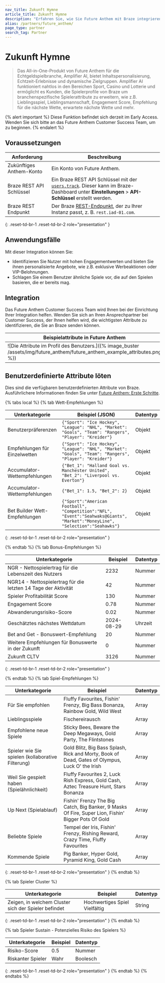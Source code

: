 ```yaml
---
nav_title: Zukunft Hymne
article_title: Zukunft Hymne
description: "Erfahren Sie, wie Sie Future Anthem mit Braze integrieren können."
alias: /partners/future_anthem/
page_type: partner
search_tag: Partner
---
```


# Zukunft Hymne

> Das All-in-One-Produkt von Future Anthem für die Echtgeldspielbranche, Amplifier AI, bietet Inhaltspersonalisierung, Echtzeit-Erlebnisse und dynamische Zielgruppen. Amplifier AI funktioniert nahtlos in den Bereichen Sport, Casino und Lotterie und ermöglicht es Kunden, die Spielerprofile von Braze um branchenspezifische Spielerattribute zu erweitern, wie z.B. Lieblingsspiel, Lieblingsmannschaft, Engagement Score, Empfehlung für die nächste Wette, erwartete nächste Wette und mehr.

{% alert important %}
Diese Funktion befindet sich derzeit im Early Access. Wenden Sie sich bitte an das Future Anthem Customer Success Team, um zu beginnen.
{% endalert %}

## Voraussetzungen

| Anforderung              | Beschreibung                                            |
|--------------------------|--------------------------------------------------------|
| Zukünftiges Anthem-Konto    | Ein Konto von Future Anthem. |
| Braze REST API Schlüssel       | Ein Braze REST API Schlüssel mit der [`users.track`]({{site.baseurl}}/api/endpoints/user_data/post_user_track). Dieser kann im Braze-Dashboard unter **Einstellungen** > **API-Schlüssel** erstellt werden. |
| Braze REST Endpunkt      | Der Braze [REST-Endpunkt](https://www.braze.com/docs/developer_guide/rest_api/basics/#endpoints), der zu Ihrer Instanz passt, z. B. `rest.iad-01.com`. |
{: .reset-td-br-1 .reset-td-br-2 role="presentation" }

## Anwendungsfälle

Mit dieser Integration können Sie:

- Identifizieren Sie Nutzer mit hohen Engagementwerten und bieten Sie ihnen personalisierte Angebote, wie z.B. exklusive Werbeaktionen oder VIP-Belohnungen.
- Schlagen Sie einem Benutzer ähnliche Spiele vor, die auf den Spielen basieren, die er bereits mag.

## Integration

Das Future Anthem Customer Success Team wird Ihnen bei der Einrichtung Ihrer Integration helfen. Wenden Sie sich an Ihren Ansprechpartner bei Customer Success, der Ihnen helfen wird, die wichtigsten Attribute zu identifizieren, die Sie an Braze senden können.

|Beispielattribute in Future Anthem|Beispiel-Attribute in Braze|
|-----------------------------------|---------------------------|
|![Die Attribute im Profil des Benutzers.]({% image_buster /assets/img/future_anthem/future_anthem_example_attributes.png %})|![Das Objekt-Attribut.]({% image_buster /assets/img/future_anthem/braze_example_attributes.png %})|

## Benutzerdefinierte Attribute löten

Dies sind die verfügbaren benutzerdefinierten Attribute von Braze. Ausführlichere Informationen finden Sie unter [Future Anthem: Erste Schritte](https://knowledge.futureanthem.com/getting-started).

{% tabs local %}
{% tab Wett-Empfehlungen %}

| Unterkategorie | Beispiel (JSON) | Datentyp |
| ------- | ----------- |----------- |
| Benutzerpräferenzen | `{"Sport": "Ice Hockey", "League": "NHL", "Market": "Goals", "Team": "Rangers", "Player": "Kreider"}`| Objekt |
| Empfehlungen für Einzelwetten | `{"Sport": "Ice Hockey", "League": "NHL", "Market": "Goals", "Team": "Rangers", "Player": "Kreider"}`| Objekt |
| Accumulator-Wettempfehlungen | `{"Bet_1": "Halland Goal vs. Manchester United", "Bet_2": "Liverpool vs. Everton"}`| Objekt |
| Accumulator-Wettempfehlungen | `{"Bet_1": 1.5, "Bet_2": 2}` | Objekt |
| Bet Builder Wett-Empfehlungen | `{"Sport":"American Football", "Competition":"NFL", "Event":"Seahwaks@Giants", "Market":"MoneyLine", "Selection":"Seahawks"}`| Objekt |
{: .reset-td-br-1 .reset-td-br-2 role="presentation" }

{% endtab %}
{% tab Bonus-Empfehlungen %}

| Unterkategorie | Beispiel | Datentyp |
| ------- | ----------- |----------- |
|NGR - Nettospielertrag für die Lebenszeit des Nutzers | 2232| Nummer|
| NGR14 - Nettospielertrag für die letzten 14 Tage der Aktivität | 42 | Nummer
| Spieler Profitabilität Score| 130 | Nummer |
| Engagement Score | 0.78 | Nummer |
| Abwanderungsrisiko-Score | 0.02 | Nummer |
| Geschätztes nächstes Wettdatum | 2024-08-29 | Uhrzeit |
| Bet and Get - Bonuswert-Empfehlung | 20 | Nummer |
| Weitere Empfehlungen für Bonuswerte in der Zukunft | 0 | Nummer |
| Zukunft CLTV  | 3126 | Nummer |

{: .reset-td-br-1 .reset-td-br-2 role="presentation" }

{% endtab %}
{% tab Spiel-Empfehlungen %}

| Unterkategorie | Beispiel | Datentyp |
| ------- | ----------- |----------- |
| Für Sie empfohlen | Fluffy Favourites, Fishin' Frenzy, Big Bass Bonanza, Rainbow Gold, Wild West| Array |
| Lieblingsspiele | Fischereirausch | Array |
| Empfohlene neue Spiele | Sticky Bees, Beware the Deep Megaways, Gold Party, The Flintstones| Array |
| Spieler wie Sie spielen (kollaborative Filterung) |Gold Blitz, Big Bass Splash, Rick and Morty, Book of Dead, Gates of Olympus, Luck O' the Irish | Array |
| Weil Sie gespielt haben (Spielähnlichkeit)|Fluffy Favourites 2, Luck Rish Express, Gold Cash, Aztec Treasure Hunt, Stars Bonanza | Array |
| Up Next (Spielablauf) | Fishin' Frenzy The Big Catch, Big Banker, 9 Masks Of Fire, Super Lion, Fishin' Bigger Pots Of Gold | Array |
| Beliebte Spiele | Tempel der Iris, Fishin' Frenzy, Rishing Reward, Crazy Time, Fluffy Favourites | Array |
| Kommende Spiele | Pig Banker, Hyper Gold, Pyramid King, Gold Cash | Array |

{: .reset-td-br-1 .reset-td-br-2 role="presentation" }
{% endtab %}

{% tab Spieler Cluster %}

| Unterkategorie | Beispiel | Datentyp |
| ------- | ----------- |----------- |
| Zeigen, in welchem Cluster sich der Spieler befindet | Hochwertiges Spiel Vielfältig| String |
{: .reset-td-br-1 .reset-td-br-2 role="presentation" }
{% endtab %}

{% tab Spieler Sustain - Potenzielles Risiko des Spielers %}

| Unterkategorie | Beispiel | Datentyp |
| ------- | ----------- |----------- |
| Risiko-Score | 0.5| Nummer |
| Riskanter Spieler | Wahr | Boolesch |
{: .reset-td-br-1 .reset-td-br-2 role="presentation" }
{% endtab %}
{% endtabs %}
